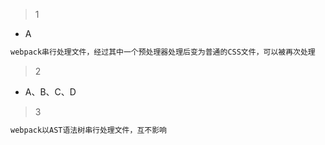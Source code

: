 > 1 

- A
```css
webpack串行处理文件，经过其中一个预处理器处理后变为普通的CSS文件，可以被再次处理
```

> 2

- A、B、C、D

> 3
```css
webpack以AST语法树串行处理文件，互不影响
```
